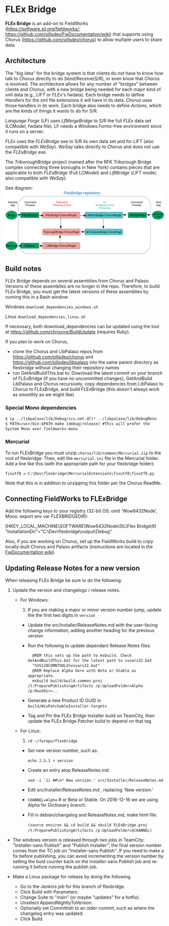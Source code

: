 # FLEx Bridge

**FLEx Bridge** is an add-on to FieldWorks (https://software.sil.org/fieldworks/; https://github.com/sillsdev/FwDocumentation/wiki)
that supports using Chorus (https://github.com/sillsdev/chorus) to allow multiple users to share data.

## Architecture

The "big idea" for the bridge system is that clients do not have to know how talk to *Chorus* directly to do Send/Receive(S/R), or even know that *Chorus* is involved. The architecture allows for any number of "bridges" between clients and *Chorus*, with a new bridge being needed for each major kind of xml data (e.g., *LIFT* or *FLEx*'s fwdata). Each bridge needs to define *Handlers* for the xml file extensions it will have in its data. *Chorus* uses those handlers in its work. Each bridge also needs to define *Actions*, which are the kinds of things it wants to do for S/R.

*Language Forge* (LF) uses *LfMergeBridge* to S/R the full *FLEx* data set (LCModel, fwdata file). LF needs a *Windows.Forms*-free environment since it runs on a server.

*FLEx* uses the *FLExBridge* exe to S/R its own data set and for *LIFT* (also compatible with *WeSay*). *WeSay* talks directly to *Chorus* and does not use the *FLExBridge* exe.

The *TriboroughBridge* project (named after the RFK Triborough Bridge complex connecting three boroughs in New York) contains pieces that are applicable to both *FLExBridge* (Full LCModel) and *LiftBridge* (*LIFT* model, also compatible with *WeSay*).

See diagram:
![FLExBridge Projects Relationships](FLExBridgeRepo.svg)

## Build notes

FLEx Bridge depends on several assemblies from Chorus and Palaso.
Versions of these assemblies are no longer in the repo.
Therefore, to build FLEx Bridge, you must get the latest versions of these assemblies by running this in a Bash window:

Windows	`download_dependencies_windows.sh`

Linux	`download_dependencies_linux.sh`

If necessary, both download_dependencies can be updated using the tool at https://github.com/chrisvire/BuildUpdate (requires Ruby).

If you plan to work on Chorus,

- clone the Chorus and LibPalaso repos from https://github.com/sillsdev/chorus and https://github.com/sillsdev/libpalaso into the
   same parent directory as flexbridge without changing their repository names
- run GetAndBuildThis.bat to: Download the latest commit on your branch of FLExBridge (if you have no uncommitted changes),
   GetAndBuild LibPalaso and Chorus recursively, copy dependencies from LibPalaso to Chorus to FLExBridge,
   and build FLExBridge (this doesn't always work as smoothly as we might like)

### Special Mono dependencies

	$ cp ../libpalaso/lib/Debug/icu.net.dll* ../libpalaso/lib/DebugMono
	$ PATH=/usr/bin:$PATH make [debug|release] #This will prefer the System Mono over fieldworks-mono

### Mercurial

To run FLExBridge you must unzip `chorus/lib/common/Mercurial.zip` to the root of flexbridge.  Then, edit the `mercurial.ini`
file in the Mercurial folder. Add a line like this (with the appropriate path for your flexbridge folder):

	fixutf8 = C:\Dev\flexbridge\MercurialExtensions\fixutf8\fixutf8.py

Note that this is in addition to unzipping this folder per the Chorus ReadMe.

## Connecting FieldWorks to FLExBridge

Add the following keys to your registry (32-bit OS: omit 'Wow6432Node\', Mono: export env var FLEXBRIDGEDIR):

[HKEY_LOCAL_MACHINE\SOFTWARE\Wow6432Node\SIL\Flex Bridge\9]
	"InstallationDir"="C:\Dev\flexbridge\output\Debug"

Also, if you are working on Chorus, set up the FieldWorks build to copy locally-built Chorus and Palaso artifacts (instructions are located in the [FwDocumentation wiki](https://github.com/sillsdev/FwDocumentation/wiki))

## Updating Release Notes for a new version

When releasing FLEx Bridge be sure to do the following:

1. Update the version and changelogs / release notes.

	- For Windows:
		1. If you are making a major or minor version number jump, update the the first two digits in `version`
		- Update the src/Installer/ReleaseNotes.md with the user-facing change information, adding another heading for the previous version
		- Run the following to update dependant Release Notes files:

				@REM this sets up the path to msbuild. Check GetAndBuildThis.bat for the latest path to vsvars32.bat
				"%VS120COMNTOOLS%vsvars32.bat"
				@REM Replace Alpha here with Beta or Stable as appropriate.
				msbuild build/build.common.proj  /t:PreparePublishingArtifacts /p:UploadFolder=Alpha /p:RootDir=..

		- Generate a new Product ID GUID in `build/WixPatchableInstaller.targets`
		- Tag and Pin the FLEx Bridge Installer build on TeamCity, then update the FLEx Bridge Patcher build to depend on that tag

	- For Linux:

		1. `cd ~/fwrepo/flexbridge`
		- Set new version number, such as:

			`echo 2.5.1 > version`

		- Create an entry atop ReleaseNotes.md:

			`sed -i '1i ##\n* New version.' src/Installer/ReleaseNotes.md`

		- Edit src/Installer/ReleaseNotes.md , replacing 'New version.'

		- `CHANNEL=Alpha` # or Beta or Stable. On 2016-12-16 we are using Alpha for Dictionary branch.
		- Fill in debian/changelog and ReleaseNotes.md, make html file:

			`(source environ && cd build && xbuild FLExBridge.proj /t:PreparePublishingArtifacts /p:UploadFolder=$CHANNEL)`

- The windows version is released through two jobs in TeamCity: "Installer-sans Publish" and "Publish Installer"; the final version number comes from the TC job on "Installer-sans Publish". If you need to make a fix before publishing, you can avoid incrementing the version number by setting the buid counter back on the Installer-sans Publish job and re-running it before running the publish job.
- Make a Linux package for release by doing the following.

	- Go to the Jenkins job for this branch of flexbridge.
	- Click Build with Parameters.
	- Change Suite to "main" (or maybe "updates" for a hotfix).
	- Unselect AppendNightlyToVersion.
	- Optionally set Committish to an older commit, such as where the changelog entry was updated.
	- Click Build.
